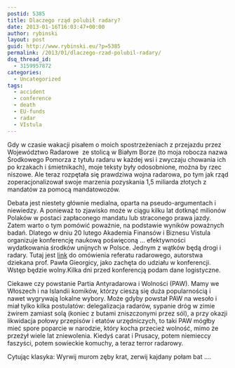 ```yaml
---
postid: 5385
title: Dlaczego rząd polubił radary?
date: 2013-01-16T16:03:47+00:00
author: rybinski
layout: post
guid: http://www.rybinski.eu/?p=5385
permalink: /2013/01/dlaczego-rzad-polubil-radary/
dsq_thread_id:
  - 3159957872
categories:
  - Uncategorized
tags:
  - accident
  - conference
  - death
  - EU-funds
  - radar
  - VIstula
---
```

Gdy w czasie wakacji pisałem o moich spostrzeżeniach z przejazdu przez Województwo Radarowe  ze stolicą w Białym Borze (to moja robocza nazwa Środkowego Pomorza z tytułu radaru w każdej wsi i zwyczaju chowania ich po krzakach i śmietnikach), moje teksty były odosobnione, można by rzec niszowe. Ale teraz rozpętała się prawdziwa wojna radarowa, po tym jak rząd zoperacjonalizował swoje marzenia pozyskania 1,5 miliarda złotych z mandatów za pomocą mandatowozów.

Debata jest niestety głównie medialna, oparta na pseudo-argumentach i niewiedzy. A ponieważ to zjawisko może w ciągu kilku lat dotknąć milionów Polaków w postaci zapłaconego mandatu lub straconego prawa jazdy. Zatem warto o tym pomówić poważnie, na podstawie wyników poważnych badań. Dlatego w dniu 20 lutego Akademia Finansów i Biznesu Vistula organizuje konferencję naukową poświęconą … efektywności wydatkowania środków unijnych w Polsce. Jednym z wątków będą drogi i radary. Tutaj jest [link](http://tvp.info/opinie/komentarze/marketingowa-polityka-radarowa/9752407) do omówienia referatu radarowego, autorstwa dziekana prof. Pawła Gieorgicy, jako zachęta do udziału w konferencji. Wstęp będzie wolny.Kilka dni przed konferencją podam dane logistyczne.

Ciekawe czy powstanie Partia Antyradarowa i Wolności (PAW). Mamy we Włoszech i na Islandii komików, którzy cieszą się duża popularnością i nawet wygrywają lokalne wybory. Może gdyby powstał PAW na wesoło i miał tylko kilka postulatów: delegalizacja radarów, sypanie dróg w zimie żwirem zamiast solą (koniec z butami zniszczonymi przez sól), a przy okazji likwidacja połowy przepisów i etatów urzędniczych, to taki PAW mógłby mieć spore poparcie w narodzie, który kocha przecież wolność, mimo że przeżył wiele lat zniewolenia. Kiedyś carat i Prusacy, potem niemieccy faszyści, potem sowieckie komuchy, a teraz terror radarowy.

Cytując klasyka: Wyrwij murom zęby krat, zerwij kajdany połam bat ….
